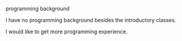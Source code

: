 programming background

I have no programming background besides the introductory classes.

I would like to get more programming experience.
